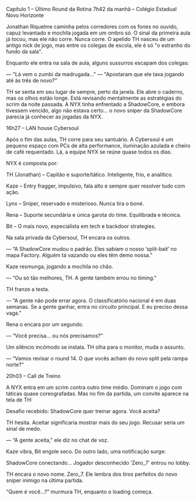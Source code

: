  Capítulo 1 – Último Round da Rotina
7h42 da manhã – Colégio Estadual Novo Horizonte

Jonathan Riquelme caminha pelos corredores com os fones no ouvido, capuz levantado e mochila jogada em um ombro só. O sinal da primeira aula já tocou, mas ele não corre. Nunca corre. O apelido TH nasceu de um antigo nick de jogo, mas entre os colegas de escola, ele é só "o estranho do fundo da sala".

Enquanto ele entra na sala de aula, alguns sussurros escapam dos colegas:

— "Lá vem o zumbi da madrugada..."
— "Apostaram que ele tava jogando até às três de novo?"

TH se senta em seu lugar de sempre, perto da janela. Ele abre o caderno, mas os olhos estão longe. Está revisando mentalmente as estratégias do scrim da noite passada. A NYX tinha enfrentado a ShadowCore, e embora tivessem vencido, algo não estava certo... o novo sniper da ShadowCore parecia já conhecer as jogadas da NYX.

16h27 – LAN house Cybersoul

Após o fim das aulas, TH corre para seu santuário. A Cybersoul é um pequeno espaço com PCs de alta performance, iluminação azulada e cheiro de café requentado. Lá, a equipe NYX se reúne quase todos os dias.

NYX é composta por:

TH (Jonathan) – Capitão e suporte/tático. Inteligente, frio, e analítico.

Kaze – Entry fragger, impulsivo, fala alto e sempre quer resolver tudo com ação.

Lynx – Sniper, reservado e misterioso. Nunca tira o boné.

Rena – Suporte secundária e única garota do time. Equilibrada e técnica.

Bit – O mais novo, especialista em tech e backdoor strategies.

Na sala privada da Cybersoul, TH encara os outros.

— “A ShadowCore mudou o padrão. Eles sabiam o nosso ‘split-bait’ no mapa Factory. Alguém tá vazando ou eles têm demo nossa.”

Kaze resmunga, jogando a mochila no chão.

— “Ou só tão melhores, TH. A gente também errou no timing.”

TH franze a testa.

— “A gente não pode errar agora. O classificatório nacional é em duas semanas. Se a gente ganhar, entra no circuito principal. E eu preciso dessa vaga.”

Rena o encara por um segundo.

— “Você precisa... ou nós precisamos?”

Um silêncio incômodo se instala. TH olha para o monitor, muda o assunto.

— “Vamos revisar o round 14. O que vocês acham do novo split pela rampa norte?”

20h03 – Call de Treino

A NYX entra em um scrim contra outro time médio. Dominam o jogo com táticas quase coreografadas. Mas no fim da partida, um convite aparece na tela de TH:

Desafio recebido: ShadowCore quer treinar agora. Você aceita?

TH hesita. Aceitar significaria mostrar mais do seu jogo. Recusar seria um sinal de medo.

— “A gente aceita,” ele diz no chat de voz.

Kaze vibra, Bit engole seco. Do outro lado, uma notificação surge:

ShadowCore conectando…
Jogador desconhecido ‘Zero_7’ entrou no lobby.

TH encara o novo nome. Zero_7. Ele lembra dos tiros perfeitos do novo sniper inimigo na última partida.

“Quem é você…?” murmura TH, enquanto o loading começa.
